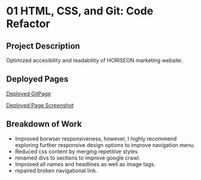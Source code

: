 # 01 HTML, CSS, and Git: Code Refactor

## Project Description
Optimized accesibility and readability of HORISEON marketing website. 

## Deployed Pages

[Deployed GitPage](https://github.com/DannyAe/bootcamp-challenge-01)

[Deployed Page Screenshot](./assets/images/horiseon-deployed.png)

## Breakdown of Work
* Improved borwser responsiveness, however, I highly recommend exploring further responsive design options to improve navigation menu.
* Reduced css content by merging repetitive styles
* renamed divs to sections to improve google crawl.
* Improved all names and headlines as well as image tags.
* repaired broken navigational link.

